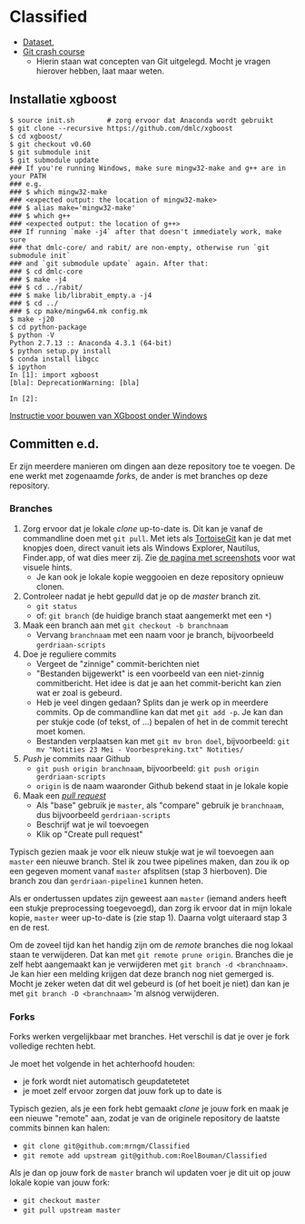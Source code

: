 # Classified

* [Dataset](https://surfdrive.surf.nl/files/index.php/s/K2FYXiWVb8B9yMH),
* [Git crash course](https://blyt.es/gitcc.pdf)
    * Hierin staan wat concepten van Git uitgelegd. Mocht je vragen hierover
      hebben, laat maar weten.

## Installatie xgboost

```
$ source init.sh        # zorg ervoor dat Anaconda wordt gebruikt
$ git clone --recursive https://github.com/dmlc/xgboost
$ cd xgboost/
$ git checkout v0.60
$ git submodule init
$ git submodule update
### If you're running Windows, make sure mingw32-make and g++ are in your PATH
### e.g.
### $ which mingw32-make
### <expected output: the location of mingw32-make>
### $ alias make='mingw32-make'
### $ which g++
### <expected output: the location of g++>
### If running `make -j4` after that doesn't immediately work, make sure
### that dmlc-core/ and rabit/ are non-empty, otherwise run `git submodule init`
### and `git submodule update` again. After that:
### $ cd dmlc-core
### $ make -j4
### $ cd ../rabit/
### $ make lib/librabit_empty.a -j4
### $ cd ../
### $ cp make/mingw64.mk config.mk
$ make -j20
$ cd python-package
$ python -V
Python 2.7.13 :: Anaconda 4.3.1 (64-bit)
$ python setup.py install
$ conda install libgcc
$ ipython
In [1]: import xgboost
[bla]: DeprecationWarning: [bla]

In [2]:
```

[Instructie voor bouwen van XGboost onder Windows](https://www.ibm.com/developerworks/community/blogs/jfp/entry/Installing_XGBoost_For_Anaconda_on_Windows?lang=en)

## Committen e.d.

Er zijn meerdere manieren om dingen aan deze repository toe te voegen. De ene
werkt met zogenaamde *fork*s, de ander is met branches op deze repository.

### Branches

1. Zorg ervoor dat je lokale *clone* up-to-date is. Dit kan je vanaf de
commandline doen met `git pull`. Met iets als [TortoiseGit](https://tortoisegit.org/)
kan je dat met knopjes doen, direct vanuit iets als Windows Explorer, Nautilus,
Finder.app, of wat dies meer zij. Zie [de pagina met screenshots](https://tortoisegit.org/about/screenshots/)
voor wat visuele hints.
    * Je kan ook je lokale kopie weggooien en deze repository opnieuw clonen.
2. Controleer nadat je hebt ge*pull*d dat je op de *master* branch zit.
    * `git status`
    * of: `git branch` (de huidige branch staat aangemerkt met een `*`)
3. Maak een branch aan met `git checkout -b branchnaam`
    * Vervang `branchnaam` met een naam voor je branch, bijvoorbeeld
      `gerdriaan-scripts`
4. Doe je reguliere commits
    * Vergeet de "zinnige" commit-berichten niet
    * "Bestanden bijgewerkt" is een voorbeeld van een niet-zinnig commitbericht.
      Het idee is dat je aan het commit-bericht kan zien wat er zoal is gebeurd.
    * Heb je veel dingen gedaan? Splits dan je werk op in meerdere commits. Op
      de commandline kan dat met `git add -p`. Je kan dan per stukje code (of
      tekst, of ...) bepalen of het in de commit terecht moet komen.
    * Bestanden verplaatsen kan met `git mv bron doel`, bijvoorbeeld: `git mv
      "Notities 23 Mei - Voorbespreking.txt" Notities/`
5. *Push* je commits naar Github
    * `git push origin branchnaam`, bijvoorbeeld: `git push origin gerdriaan-scripts`
    * `origin` is de naam waaronder Github bekend staat in je lokale kopie
6. Maak een [*pull request*](https://github.com/RoelBouman/Classified/pull/new/master)
    * Als "base" gebruik je `master`, als "compare" gebruik je `branchnaam`, dus
      bijvoorbeeld `gerdriaan-scripts`
    * Beschrijf wat je wil toevoegen
    * Klik op "Create pull request"

Typisch gezien maak je voor elk nieuw stukje wat je wil toevoegen aan `master`
een nieuwe branch. Stel ik zou twee pipelines maken, dan zou ik op een gegeven
moment vanaf `master` afsplitsen (stap 3 hierboven). Die branch zou dan
`gerdriaan-pipeline1` kunnen heten.

Als er ondertussen updates zijn geweest aan `master` (iemand anders heeft een
stukje preprocessing toegevoegd), dan zorg ik ervoor dat in mijn lokale kopie,
`master` weer up-to-date is (zie stap 1). Daarna volgt uiteraard stap 3 en de
rest.

Om de zoveel tijd kan het handig zijn om de *remote* branches die nog lokaal
staan te verwijderen. Dat kan met `git remote prune origin`. Branches die je
zelf hebt aangemaakt kan je verwijderen met `git branch -d <branchnaam>`. Je
kan hier een melding krijgen dat deze branch nog niet gemerged is. Mocht je
zeker weten dat dit wel gebeurd is (of het boeit je niet) dan kan je met
`git branch -D <branchnaam>` 'm alsnog verwijderen.

### Forks

Forks werken vergelijkbaar met branches. Het verschil is dat je over je fork
volledige rechten hebt.

Je moet het volgende in het achterhoofd houden:
* je fork wordt niet automatisch geupdatetetet
* je moet zelf ervoor zorgen dat jouw fork up to date is

Typisch gezien, als je een fork hebt gemaakt *clone* je jouw fork en maak je een
nieuwe "remote" aan, zodat je van de originele repository de laatste commits
binnen kan halen:
* `git clone git@github.com:mrngm/Classified`
* `git remote add upstream git@github.com:RoelBouman/Classified`

Als je dan op jouw fork de `master` branch wil updaten voer je dit uit op jouw
lokale kopie van jouw fork:
* `git checkout master`
* `git pull upstream master`
